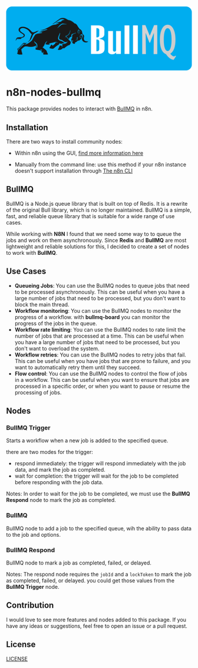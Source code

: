 
![Banner image](./bullmq-banner.png)

# n8n-nodes-bullmq

This package provides nodes to interact with [BullMQ](https://docs.bullmq.io/) in n8n.

## Installation

There are two ways to install community nodes:

- Within n8n using the GUI, [find more information here](https://docs.n8n.io/integrations/community-nodes/installation/gui-install/)


- Manually from the command line: use this method if your n8n instance doesn't support installation through 
 [The n8n CLI](https://docs.n8n.io/integrations/community-nodes/installation/manual-install/)


## BullMQ 

BullMQ is a Node.js queue library that is built on top of Redis. It is a rewrite of the original Bull library, which is no longer maintained. BullMQ is a simple, fast, and reliable queue library that is suitable for a wide range of use cases.

While working with **N8N** I found that we need some way to to queue the jobs and work on them asynchronously. Since **Redis** and **BullMQ** are most lightweight and reliable solutions for this, I decided to create a set of nodes to work with **BullMQ**.

## Use Cases

- **Queueing Jobs**: You can use the BullMQ nodes to queue jobs that need to be processed asynchronously. This can be useful when you have a large number of jobs that need to be processed, but you don't want to block the main thread.
- **Workflow monitoring**: You can use the BullMQ nodes to monitor the progress of a workflow. with **bullmq-board** you can monitor the progress of the jobs in the queue.
- **Workflow rate limiting**: You can use the BullMQ nodes to rate limit the number of jobs that are processed at a time. This can be useful when you have a large number of jobs that need to be processed, but you don't want to overload the system.
- **Workflow retries**: You can use the BullMQ nodes to retry jobs that fail. This can be useful when you have jobs that are prone to failure, and you want to automatically retry them until they succeed.
- **Flow control**: You can use the BullMQ nodes to control the flow of jobs in a workflow. This can be useful when you want to ensure that jobs are processed in a specific order, or when you want to pause or resume the processing of jobs.


## Nodes

### BullMQ Trigger

Starts a workflow when a new job is added to the specified queue.

there are two modes for the trigger:
- respond immediately: the trigger will respond immediately with the job data, and mark the job as completed.
- wait for completion: the trigger will wait for the job to be completed before responding with the job data.

Notes: In order to wait for the job to be completed, we must use the **BullMQ Respond** node to mark the job as completed.

### BullMQ 

BullMQ node to add a job to the specified queue, wih the ability to pass data to the job and options.

### BullMQ Respond

BullMQ node to mark a job as completed, failed, or delayed.

Notes: The respond node requires the `jobId` and a `lockToken` to mark the job as completed, failed, or delayed. you could get those values from the **BullMQ Trigger** node.

## Contribution

I would love to see more features and nodes added to this package. If you have any ideas or suggestions, feel free to open an issue or a pull request.

## License

[LICENSE](./LICENSE)
